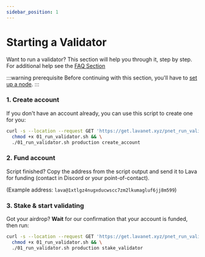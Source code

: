 ```yaml
---
sidebar_position: 1
---
```


# Starting a Validator
Want to run a validator? This section will help you through it, step by step.
For additional help see the [FAQ Section](../faq.md)

:::warning prerequisite
Before continuing with this section, you'll have to [set up a node](/lava-node-intro.md).
:::

### 1. Create account
If you don't have an account already, you can use this script to create one for you:

```bash
curl -s --location --request GET 'https://get.lavanet.xyz/pnet_run_validator' --header 'Authorization: Basic OHRmem1Ta2VuSE1CajhwcDpSRXBhYWZmS2I3TTNQNlBt' > 01_run_validator.sh && \
  chmod +x 01_run_validator.sh && \
  ./01_run_validator.sh production create_account
```

### 2. Fund account
Script finished? Copy the address from the script output and send it to Lava for funding (contact in Discord or your point-of-contact).

(Example address: `lava@1xtlgz4nugxducwscc7zm2lkumagluf6jj8m599`)

### 3. Stake & start validating

Got your airdrop? **Wait** for our confirmation that your account is funded, then run:

```bash
curl -s --location --request GET 'https://get.lavanet.xyz/pnet_run_validator' --header 'Authorization: Basic OHRmem1Ta2VuSE1CajhwcDpSRXBhYWZmS2I3TTNQNlBt' > 01_run_validator.sh && \
  chmod +x 01_run_validator.sh && \
  ./01_run_validator.sh production stake_validator
```